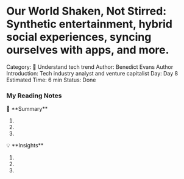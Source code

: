 # Our World Shaken, Not Stirred: Synthetic entertainment, hybrid social experiences, syncing ourselves with apps, and more.

Category: 🤖️ Understand tech trend
Author: Benedict Evans
Author Introduction: Tech industry analyst and venture capitalist
Day: Day 8
Estimated Time: 6 min
Status: Done

### My Reading Notes

<aside>
📃 **Summary**

</aside>

1. 
2. 
3. 

<aside>
💡 **Insights**

</aside>

1. 
2. 
3.